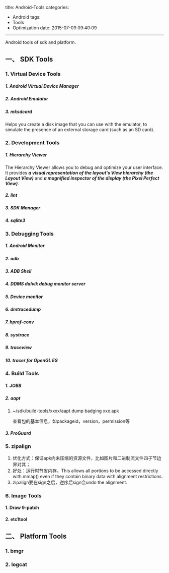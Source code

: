 title: Android-Tools
categories:
  - Android
tags:
  - Tools
  - Optimization
date: 2015-07-09 09:40:09
---
Android tools of sdk and platform.

## 一、 SDK Tools

### 1. Virtual Device Tools

##### 1. Android Virtual Device Manager
##### 2. Android Emulator
##### 3. mksdcard    
Helps you create a disk image that you can use with the emulator, to simulate the presence of an external storage card (such as an SD card).

### 2. Development Tools

##### 1. Hierarchy Viewer

The Hierarchy Viewer allows you to debug and optimize your user interface. It provides ***a visual representation of the layout's View hierarchy (the Layout View)*** and ***a magnified inspector of the display (the Pixel Perfect View)***. 

##### 2. lint
##### 3. SDK Manager
##### 4. sqlite3


### 3. Debugging Tools

##### 1. Android Monitor
##### 2. adb
##### 3. ADB Shell
##### 4. DDMS dalvik debug monitor server
##### 5. Device monitor
##### 6. dmtracedump
##### 7. hprof-conv
##### 8. systrace
##### 9. traceview
##### 10. tracer for OpenGL ES


### 4. Build Tools

##### 1. JOBB
##### 2. aapt

1. ~/sdk/build-tools/xxxx/aapt dump badging xxx.apk 

	查看包的基本信息，如packageid，version，permission等

##### 3. ProGuard

### 5. zipalign

1. 优化方式：保证apk内未压缩的资源文件，比如图片和二进制流文件四子节边界对其；
2. 好处：运行时节省内存。This allows all portions to be accessed directly with mmap() even if they contain binary data with alignment restrictions.
3. zipalign要在sign之后，逆序后sign会undo the alignment.
	
### 6. Image Tools

#### 1. Draw 9-patch
#### 2. etc1tool

## 二、 Platform Tools

### 1. bmgr
### 2. logcat